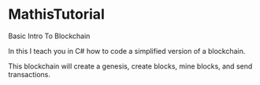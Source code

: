 # MathisTutorial
Basic Intro To Blockchain

In this I teach you in C# how to code a simplified version of a blockchain.

This blockchain will create a genesis, create blocks, mine blocks, and send transactions. 
